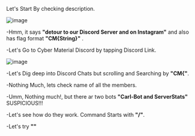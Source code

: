Let's Start By checking description.


![image](https://github.com/user-attachments/assets/63a41c63-6aad-441e-8839-c4eea749d75b)


-Hmm, it says **"detour to our Discord Server and on Instagram"** and also has flag format **"CM{String}"** .

-Let's Go to Cyber Material Discord by tapping Discord Link.


![image](https://github.com/user-attachments/assets/bc9a576d-e6c9-4acc-866d-851c9d9cace2)

-Let's Dig deep into Discord Chats but scrolling and Searching by **"CM{"**. 

-Nothing Much, lets check name of all the members.

-Umm, Nothing much!, but there ar two bots **"Carl-Bot and ServerStats"** SUSPICIOUS!!!

-Let's see how do they work. Command Starts with **"/"**.

-Let's try **""** 

